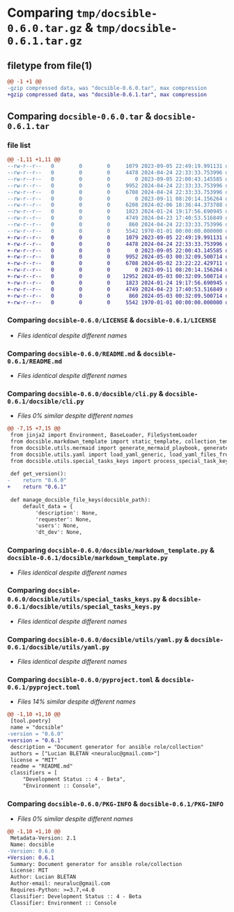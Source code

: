 # Comparing `tmp/docsible-0.6.0.tar.gz` & `tmp/docsible-0.6.1.tar.gz`

## filetype from file(1)

```diff
@@ -1 +1 @@
-gzip compressed data, was "docsible-0.6.0.tar", max compression
+gzip compressed data, was "docsible-0.6.1.tar", max compression
```

## Comparing `docsible-0.6.0.tar` & `docsible-0.6.1.tar`

### file list

```diff
@@ -1,11 +1,11 @@
--rw-r--r--   0        0        0     1079 2023-09-05 22:49:19.991131 docsible-0.6.0/LICENSE
--rw-r--r--   0        0        0     4478 2024-04-24 22:33:33.753996 docsible-0.6.0/README.md
--rw-r--r--   0        0        0        0 2023-09-05 22:00:43.145585 docsible-0.6.0/docsible/__init__.py
--rw-r--r--   0        0        0     9952 2024-04-24 22:33:33.753996 docsible-0.6.0/docsible/cli.py
--rw-r--r--   0        0        0     6708 2024-04-24 22:33:33.753996 docsible-0.6.0/docsible/markdown_template.py
--rw-r--r--   0        0        0        0 2023-09-11 08:20:14.156264 docsible-0.6.0/docsible/utils/__init__.py
--rw-r--r--   0        0        0     6208 2024-02-06 18:36:44.373788 docsible-0.6.0/docsible/utils/mermaid.py
--rw-r--r--   0        0        0     1823 2024-01-24 19:17:56.690945 docsible-0.6.0/docsible/utils/special_tasks_keys.py
--rw-r--r--   0        0        0     4749 2024-04-23 17:40:53.516849 docsible-0.6.0/docsible/utils/yaml.py
--rw-r--r--   0        0        0      860 2024-04-24 22:33:33.753996 docsible-0.6.0/pyproject.toml
--rw-r--r--   0        0        0     5542 1970-01-01 00:00:00.000000 docsible-0.6.0/PKG-INFO
+-rw-r--r--   0        0        0     1079 2023-09-05 22:49:19.991131 docsible-0.6.1/LICENSE
+-rw-r--r--   0        0        0     4478 2024-04-24 22:33:33.753996 docsible-0.6.1/README.md
+-rw-r--r--   0        0        0        0 2023-09-05 22:00:43.145585 docsible-0.6.1/docsible/__init__.py
+-rw-r--r--   0        0        0     9952 2024-05-03 00:32:09.500714 docsible-0.6.1/docsible/cli.py
+-rw-r--r--   0        0        0     6708 2024-05-02 23:22:22.429711 docsible-0.6.1/docsible/markdown_template.py
+-rw-r--r--   0        0        0        0 2023-09-11 08:20:14.156264 docsible-0.6.1/docsible/utils/__init__.py
+-rw-r--r--   0        0        0    12952 2024-05-03 00:32:09.500714 docsible-0.6.1/docsible/utils/mermaid.py
+-rw-r--r--   0        0        0     1823 2024-01-24 19:17:56.690945 docsible-0.6.1/docsible/utils/special_tasks_keys.py
+-rw-r--r--   0        0        0     4749 2024-04-23 17:40:53.516849 docsible-0.6.1/docsible/utils/yaml.py
+-rw-r--r--   0        0        0      860 2024-05-03 00:32:09.500714 docsible-0.6.1/pyproject.toml
+-rw-r--r--   0        0        0     5542 1970-01-01 00:00:00.000000 docsible-0.6.1/PKG-INFO
```

### Comparing `docsible-0.6.0/LICENSE` & `docsible-0.6.1/LICENSE`

 * *Files identical despite different names*

### Comparing `docsible-0.6.0/README.md` & `docsible-0.6.1/README.md`

 * *Files identical despite different names*

### Comparing `docsible-0.6.0/docsible/cli.py` & `docsible-0.6.1/docsible/cli.py`

 * *Files 0% similar despite different names*

```diff
@@ -7,15 +7,15 @@
 from jinja2 import Environment, BaseLoader, FileSystemLoader 
 from docsible.markdown_template import static_template, collection_template
 from docsible.utils.mermaid import generate_mermaid_playbook, generate_mermaid_role_tasks_per_file
 from docsible.utils.yaml import load_yaml_generic, load_yaml_files_from_dir_custom, get_task_commensts
 from docsible.utils.special_tasks_keys import process_special_task_keys
 
 def get_version():
-    return "0.6.0"
+    return "0.6.1"
 
 def manage_docsible_file_keys(docsible_path):
     default_data = {
         'description': None,
         'requester': None,
         'users': None,
         'dt_dev': None,
```

### Comparing `docsible-0.6.0/docsible/markdown_template.py` & `docsible-0.6.1/docsible/markdown_template.py`

 * *Files identical despite different names*

### Comparing `docsible-0.6.0/docsible/utils/special_tasks_keys.py` & `docsible-0.6.1/docsible/utils/special_tasks_keys.py`

 * *Files identical despite different names*

### Comparing `docsible-0.6.0/docsible/utils/yaml.py` & `docsible-0.6.1/docsible/utils/yaml.py`

 * *Files identical despite different names*

### Comparing `docsible-0.6.0/pyproject.toml` & `docsible-0.6.1/pyproject.toml`

 * *Files 14% similar despite different names*

```diff
@@ -1,10 +1,10 @@
 [tool.poetry]
 name = "docsible"
-version = "0.6.0"
+version = "0.6.1"
 description = "Document generator for ansible role/collection"
 authors = ["Lucian BLETAN <neuraluc@gmail.com>"]
 license = "MIT"
 readme = "README.md"
 classifiers = [
     "Development Status :: 4 - Beta",
     "Environment :: Console",
```

### Comparing `docsible-0.6.0/PKG-INFO` & `docsible-0.6.1/PKG-INFO`

 * *Files 0% similar despite different names*

```diff
@@ -1,10 +1,10 @@
 Metadata-Version: 2.1
 Name: docsible
-Version: 0.6.0
+Version: 0.6.1
 Summary: Document generator for ansible role/collection
 License: MIT
 Author: Lucian BLETAN
 Author-email: neuraluc@gmail.com
 Requires-Python: >=3.7,<4.0
 Classifier: Development Status :: 4 - Beta
 Classifier: Environment :: Console
```

